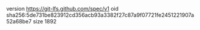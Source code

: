 version https://git-lfs.github.com/spec/v1
oid sha256:5de731be823912cd356acb93a3382f27c87a9f07721fe2451221907a52a68be7
size 1892

